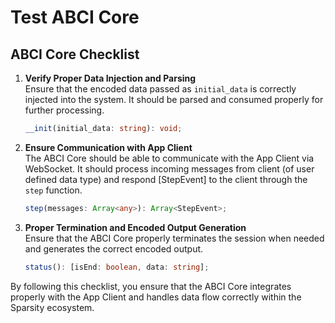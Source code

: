# Test ABCI Core

## ABCI Core Checklist

1.  **Verify Proper Data Injection and Parsing**\
    Ensure that the encoded data passed as `initial_data` is correctly injected into the system. It should be parsed and consumed properly for further processing.

    ```typescript
    __init(initial_data: string): void;
    ```
2.  **Ensure Communication with App Client**\
    The ABCI Core should be able to communicate with the App Client via WebSocket. It should process incoming messages from client (of user defined data type) and respond \[StepEvent] to the client through the `step` function.

    ```typescript
    step(messages: Array<any>): Array<StepEvent>;
    ```
3.  **Proper Termination and Encoded Output Generation**\
    Ensure that the ABCI Core properly terminates the session when needed and generates the correct encoded output.

    ```typescript
    status(): [isEnd: boolean, data: string];
    ```

By following this checklist, you ensure that the ABCI Core integrates properly with the App Client and handles data flow correctly within the Sparsity ecosystem.

